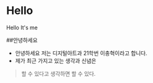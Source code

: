 # Hello
Hello It's me

##안녕하세요
  - 안녕하세요 저는 디지털아트과 21학번 이충혁이라고 합니다.
  - 제가 최근 가지고 있는 생각과 신념은
  > 할 수 있다고 생각하면 할 수 있다.
